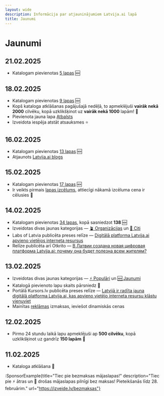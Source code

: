 ```yaml
---
layout: wide
description: Informācija par atjauninājumiem Latvija.ai lapā
title: Jaunumi
---
```


# Jaunumi

## 21.02.2025

- Katalogam pievienotas [5 lapas](/tags/jaunumi) 🆕

## 18.02.2025

- Katalogam pievienotas [9 lapas](/tags/jaunumi) 🆕
- Kopš kataloga atklāšanas pagājušajā nedēļā, to apmeklējuši **vairāk nekā 2000** cilvēku, kopā uzklikšķinot uz **vairāk nekā 1000** lapām! 🚀
- Pievienota jauna lapa [Atbalsts](/atbalsts)
- Izveidota iespēja atstāt atsauksmes ⭐

## 16.02.2025

- Katalogam pievienotas [13 lapas](/tags/jaunumi) 🆕
- Atjaunots [Latvija.ai blogs](https://blog.latvija.ai)

## 15.02.2025

- Katalogam pievienotas [17 lapas](/tags/jaunumi) 🆕
- Ir veikts pirmais [lapas izcēlums](/reklama/#izcelumi), attiecīgi nākamā izcēluma cena ir cēlusies 💸

## 14.02.2025

- Katalogam pievienotas [34 lapas](/tags/jaunumi), kopā sasniedzot **138** 🆕
- Izveidotas divas jaunas kategorijas — [🪴 Organizācijas](/tags/organizacijas) un [🎲 Citi](/tags/citi)
- Labs of Latvia publicēta preses relīze — [Digitālā platforma Latvija.ai apvieno vietējos interneta resursus](https://labsoflatvia.com/aktuali/digitala-platforma-latvija-ai-apvieno-vietejos-interneta-resursus)
- Relīze publicēta arī Otkrito — [В Латвии создана новая цифровая платформа Latvija.ai: почему она будет полезна всем жителям?](https://rus.jauns.lv/article/novosti/641359-v-latvii-sozdana-novaia-cifrovaia-platforma-latvijaai-pocemu-ona-budet-polezna-vsem-ziteliam)

## 13.02.2025

- Izveidotas divas jaunas kategorijas — [⚡ Populāri](/tags/populari) un [🆕 Jaunumi](/tags/jaunumi)
- Katalogā pievienoto lapu skaits pārsniedz 💯
- Portālā Kursors.lv publicēta preses relīze — [Latvijā ir radīta jauna digitālā platforma Latvija.ai, kas apvieno vietējo interneta resursu klāstu vienuviet](https://kursors.lv/2025/02/13/latvija-ir-radita-jauna-digitala-platforma-latvija-ai-kas-apvieno-vietejo-interneta-resursu-klastu-vienuviet/)
- Mainītas [reklāmas](/reklama) izmaksas, ieviešot dinamiskās cenas

## 12.02.2025

- Pirmo 24 stundu laikā lapu apmeklējuši ap **500 cilvēku**, kopā uzklikšķinot uz gandrīz **150 lapām** 🚀

## 11.02.2025

- Kataloga atklāšana 🥳

:SponsorExample{title="Tiec pie bezmaksas mājaslapas!" description="Tiec pie ⚡ ātras un 🔐 drošas mājaslapas pilnīgi bez maksas! Pieteikšanās līdz 28. februārim." url="https://izveide.lv/bezmaksas"}

